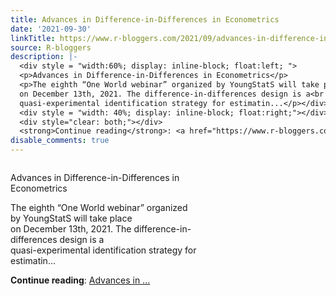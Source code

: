 ```yaml
---
title: Advances in Difference-in-Differences in Econometrics
date: '2021-09-30'
linkTitle: https://www.r-bloggers.com/2021/09/advances-in-difference-in-differences-in-econometrics/
source: R-bloggers
description: |-
  <div style = "width:60%; display: inline-block; float:left; ">
  <p>Advances in Difference-in-Differences in Econometrics</p>
  <p>The eighth “One World webinar” organized by YoungStatS will take place<br />
  on December 13th, 2021. The difference-in-differences design is a<br />
  quasi-experimental identification strategy for estimatin...</p></div>
  <div style = "width: 40%; display: inline-block; float:right;"></div>
  <div style="clear: both;"></div>
  <strong>Continue reading</strong>: <a href="https://www.r-bloggers.com/2021/09/advances-in-difference-in-differences-in-econometrics/">Advances in ...
disable_comments: true
---
```

<div style = "width:60%; display: inline-block; float:left; ">
<p>Advances in Difference-in-Differences in Econometrics</p>
<p>The eighth “One World webinar” organized by YoungStatS will take place<br />
on December 13th, 2021. The difference-in-differences design is a<br />
quasi-experimental identification strategy for estimatin...</p></div>
<div style = "width: 40%; display: inline-block; float:right;"></div>
<div style="clear: both;"></div>
<strong>Continue reading</strong>: <a href="https://www.r-bloggers.com/2021/09/advances-in-difference-in-differences-in-econometrics/">Advances in ...